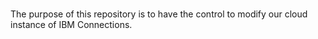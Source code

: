 # 
The  purpose of this repository is to have the control to modify our cloud instance of IBM Connections. 
